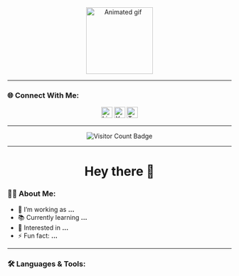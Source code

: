 <div align="center">
  <img height="150" src="https://camo.githubusercontent.com/62da68eb62b1e5f175f7d1f0191dd89a653d7908feb22d37d4a0ab07365d6791/68747470733a2f2f6d656469612e67697068792e636f6d2f6d656469612f4d3967624264396e6244724f5475314d71782f67697068792e676966" alt="Animated gif" />
</div>

---

### **🌐 Connect With Me:**

<div align="center">
  <a href="#"><img src="https://img.shields.io/static/v1?message=LinkedIn&logo=linkedin&label=&color=0077B5&logoColor=white&labelColor=&style=for-the-badge" height="25" alt="LinkedIn" /></a>
  <a href="#"><img src="https://img.shields.io/static/v1?message=YouTube&logo=youtube&label=&color=FF0000&logoColor=white&labelColor=&style=for-the-badge" height="25" alt="YouTube" /></a>
  <a href="#"><img src="https://img.shields.io/static/v1?message=Twitter&logo=twitter&label=&color=1DA1F2&logoColor=white&labelColor=&style=for-the-badge" height="25" alt="Twitter" /></a>
</div>

---

<div align="center">
  <img src="https://visitor-badge.laobi.icu/badge?page_id=your-username" alt="Visitor Count Badge" />
</div>

---

<h1 align="center">Hey there 👋</h1>

### **👨‍💻 About Me:**
- 🔭 I’m working as **...**
- 📚 Currently learning **...**
- 🌱 Interested in **...**
- ⚡ Fun fact: **...**

---

### **🛠 Languages & Tools:**

<div

